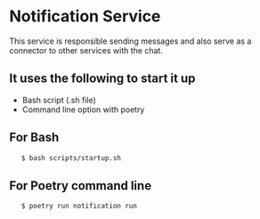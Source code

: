 # Notification Service

This service is responsible sending messages and also serve as a connector to other services with the chat.


## It uses the following to start it up

- Bash script (.sh file)
- Command line option with poetry



## For Bash

```bash
   $ bash scripts/startup.sh
```

## For Poetry command line

```bash
   $ poetry run notification run
```
